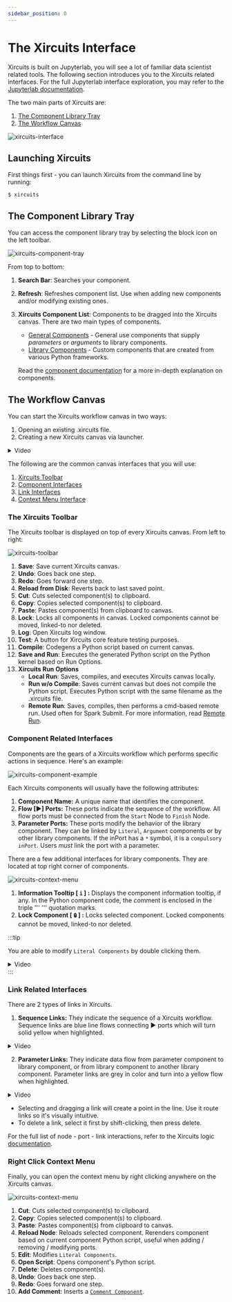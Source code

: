 ```yaml
---
sidebar_position: 0
---
```


# The Xircuits Interface

Xircuits is built on Jupyterlab, you will see a lot of familiar data scientist related tools. The following section introduces you to the Xircuits related interfaces. For the full Jupyterlab interface exploration, you may refer to the [Jupyterlab documentation](https://jupyterlab.readthedocs.io/en/stable/user/interface.html).

The two main parts of Xircuits are:
1. [The Component Library Tray](#the-component-library-tray)
2. [The Workflow Canvas](#the-workflow-canvas)

![xircuits-interface](/img/docs/references/xircuits-interface.png)

## Launching Xircuits

First things first - you can launch Xircuits from the command line by running:

```
$ xircuits
```

## The Component Library Tray

You can access the component library tray by selecting the block icon on the left toolbar. 

![xircuits-component-tray](/img/docs/references/xircuits-component-tray.png)

From top to bottom:
1. **Search Bar**: Searches your component.
2. **Refresh**: Refreshes component list. Use when adding new components and/or modifying existing ones.
3. **Xircuits Component List**: Components to be dragged into the Xircuits canvas. There are two main types of components.
    - [General Components](xircuits-components/getting-started-with-xircuits-components#general-components) - General use components that supply *parameters* or *arguments* to library components.
    - [Library Components](../technical-concepts/xircuits-components/getting-started-with-xircuits-components#xircuits-library-components) - Custom components that are created from various Python frameworks. 

    Read the [component documentation](../technical-concepts/xircuits-components/getting-started-with-xircuits-components) for a more in-depth explanation on components.

## The Workflow Canvas

You can start the Xircuits workflow canvas in two ways:
1. Opening an existing .xircuits file.
2. Creating a new Xircuits canvas via launcher.

<details>
  <summary>Video</summary>
  <p align="center">
  <img src="/img/docs/open-xircuits.gif"></img></p>
</details>

The following are the common canvas interfaces that you will use:

  1. [Xircuits Toolbar](#the-xircuits-toolbar)
  2. [Component Interfaces](#component-related-interfaces)
  3. [Link Interfaces](#link-related-interfaces)
  4. [Context Menu Interface](#right-click-context-menu)
### The Xircuits Toolbar

The Xircuits toolbar is displayed on top of every Xircuits canvas. From left to right:

![xircuits-toolbar](/img/docs/references/xircuits-toolbar.png)

1. **Save**: Save current Xircuits canvas.
2. **Undo**: Goes back one step.
3. **Redo**: Goes forward one step.
4. **Reload from Disk**: Reverts back to last saved point.
5. **Cut**: Cuts selected component(s) to clipboard.
6. **Copy**: Copies selected component(s) to clipboard.
7. **Paste**: Pastes component(s) from clipboard to canvas.
8. **Lock**: Locks all components in canvas. Locked components cannot be moved, linked-to nor deleted.
9. **Log**: Open Xircuits log window.
10. **Test**: A button for Xircuits core feature testing purposes.
11. **Compile**: Codegens a Python script based on current canvas. 
12. **Save and Run**: Executes the generated Python script on the Python kernel based on Run Options.
13. **Xircuits Run Options**
    - **Local Run**: Saves, compiles, and executes Xircuits canvas locally.
    - **Run w/o Compile**: Saves current canvas but does not compile the Python script. Executes Python script with the same filename as the .xircuits file.
    - **Remote Run**: Saves, compiles, then performs a cmd-based remote run. Used often for Spark Submit. For more information, read [Remote Run](remote-run).

### Component Related Interfaces

Components are the gears of a Xircuits workflow which performs specific actions in sequence. Here's an example:

![xircuits-component-example](/img/docs/references/xircuits-component.png)

Each Xircuits components will usually have the following attributes:
  1. **Component Name:** A unique name that identifies the component. 
  2. **Flow [▶] Ports:** These ports indicate the sequence of the workflow. All flow ports must be connected from the `Start` Node to `Finish` Node.
  3. **Parameter Ports:** These ports modify the behavior of the library component. They can be linked by `Literal`, `Argument` components or by other library components. If the inPort has a `*` symbol, it is a `compulsory inPort`. Users *must* link the port with a parameter. 

There are a few additional interfaces for library components. They are located at top right corner of components. 

![xircuits-context-menu](/img/docs/references/xircuits-tooltip.png)

1. **Information Tooltip [ `i` ] :** Displays the component information tooltip, if any. In the Python component code, the comment is enclosed in the triple ''' ''' quotation marks. 
2. **Lock Component [ `🔒` ] :** Locks selected component. Locked components cannot be moved, linked-to nor deleted.


:::tip

You are able to modify `Literal Components` by double clicking them.

<details>
  <summary>Video</summary>
  <p align="center">
  <img src="/img/docs/references/edit-literal.gif"></img></p>
</details>
:::


### Link Related Interfaces

There are 2 types of links in Xircuits. 

  1. **Sequence Links:** They indicate the sequence of a Xircuits workflow. Sequence links are blue line flows connecting ▶ ports which will turn solid yellow when highlighted. 
  <details>
  <summary>Video</summary>
  <p align="center">
  <img src="/img/docs/references/sequence-link.gif"></img></p>
  </details>

  2. **Parameter Links:** They indicate data flow from parameter component to library component, or from library component to another library component. Parameter links are grey in color and turn into a yellow flow when highlighted. 
  <details>
  <summary>Video</summary>
  <p align="center">
  <img src="/img/docs/references/parameter-link.gif"></img></p>
  </details>

- Selecting and dragging a link will create a point in the line. Use it route links so it's visually intuitive.
- To delete a link, select it first by shift-clicking, then press delete.


For the full list of node - port - link interactions, refer to the Xircuits logic [documentation](/docs/main/references/node-port-link-logic).

### Right Click Context Menu

Finally, you can open the context menu by right clicking anywhere on the Xircuits canvas.

![xircuits-context-menu](/img/docs/references/xircuits-context-menu.png)

1. **Cut**: Cuts selected component(s) to clipboard.
2. **Copy**: Copies selected component(s) to clipboard.
3. **Paste**: Pastes component(s) from clipboard to canvas.
4. **Reload Node**: Reloads selected component. Rerenders component based on current component Python script, useful when adding / removing / modifying ports.
5. **Edit**: Modifies `Literal Components`. 
6. **Open Script**: Opens component's Python script. 
7. **Delete**: Deletes component(s).
8. **Undo**: Goes back one step.
9. **Redo**: Goes forward one step.
10. **Add Comment**: Inserts a [`Comment Component`](docs/main/references/special-components#comment-component).

